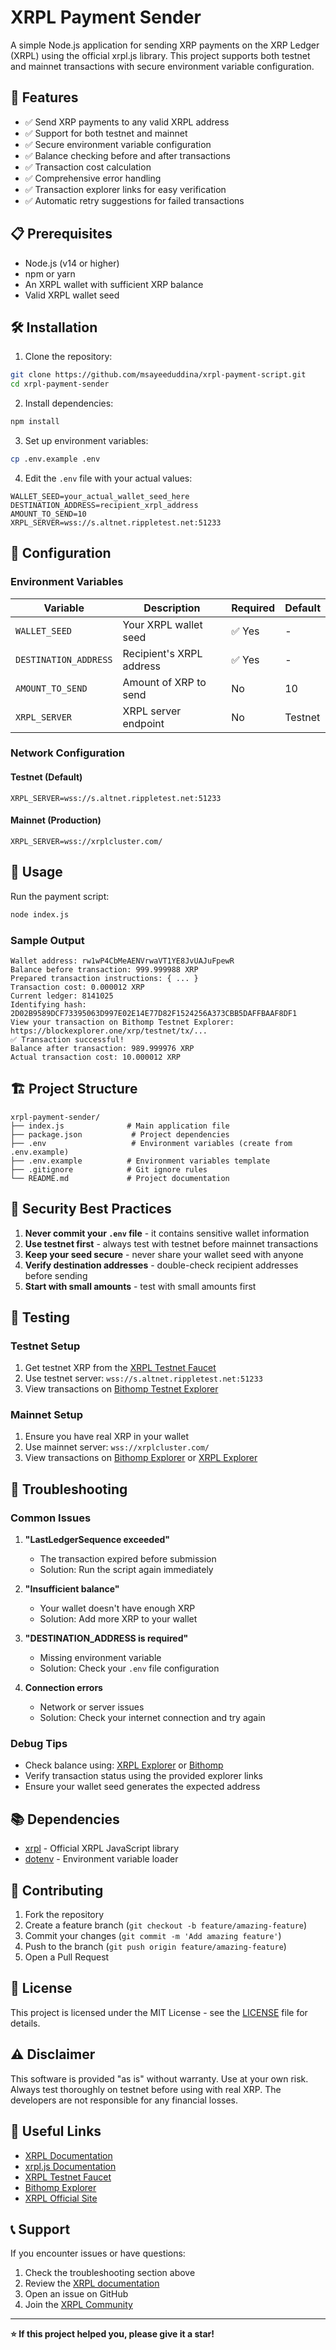 # XRPL Payment Sender

A simple Node.js application for sending XRP payments on the XRP Ledger (XRPL) using the official xrpl.js library. This project supports both testnet and mainnet transactions with secure environment variable configuration.

## 🚀 Features

- ✅ Send XRP payments to any valid XRPL address
- ✅ Support for both testnet and mainnet
- ✅ Secure environment variable configuration
- ✅ Balance checking before and after transactions
- ✅ Transaction cost calculation
- ✅ Comprehensive error handling
- ✅ Transaction explorer links for easy verification
- ✅ Automatic retry suggestions for failed transactions

## 📋 Prerequisites

- Node.js (v14 or higher)
- npm or yarn
- An XRPL wallet with sufficient XRP balance
- Valid XRPL wallet seed

## 🛠️ Installation

1. Clone the repository:
```bash
git clone https://github.com/msayeeduddina/xrpl-payment-script.git
cd xrpl-payment-sender
```

2. Install dependencies:
```bash
npm install
```

3. Set up environment variables:
```bash
cp .env.example .env
```

4. Edit the `.env` file with your actual values:
```env
WALLET_SEED=your_actual_wallet_seed_here
DESTINATION_ADDRESS=recipient_xrpl_address
AMOUNT_TO_SEND=10
XRPL_SERVER=wss://s.altnet.rippletest.net:51233
```

## 🔧 Configuration

### Environment Variables

| Variable | Description | Required | Default |
|----------|-------------|----------|---------|
| `WALLET_SEED` | Your XRPL wallet seed | ✅ Yes | - |
| `DESTINATION_ADDRESS` | Recipient's XRPL address | ✅ Yes | - |
| `AMOUNT_TO_SEND` | Amount of XRP to send | No | 10 |
| `XRPL_SERVER` | XRPL server endpoint | No | Testnet |

### Network Configuration

#### Testnet (Default)
```env
XRPL_SERVER=wss://s.altnet.rippletest.net:51233
```

#### Mainnet (Production)
```env
XRPL_SERVER=wss://xrplcluster.com/
```

## 🚀 Usage

Run the payment script:
```bash
node index.js
```

### Sample Output
```
Wallet address: rw1wP4CbMeAENVrwaVT1YE8JvUAJuFpewR
Balance before transaction: 999.999988 XRP
Prepared transaction instructions: { ... }
Transaction cost: 0.000012 XRP
Current ledger: 8141025
Identifying hash: 2D02B9589DCF73395063D997E02E14E77D82F1524256A373CBB5DAFFBAAF8DF1
View your transaction on Bithomp Testnet Explorer: https://blockexplorer.one/xrp/testnet/tx/...
✅ Transaction successful!
Balance after transaction: 989.999976 XRP
Actual transaction cost: 10.000012 XRP
```

## 🏗️ Project Structure

```
xrpl-payment-sender/
├── index.js              # Main application file
├── package.json           # Project dependencies
├── .env                   # Environment variables (create from .env.example)
├── .env.example          # Environment variables template
├── .gitignore            # Git ignore rules
└── README.md             # Project documentation
```

## 🔐 Security Best Practices

1. **Never commit your `.env` file** - it contains sensitive wallet information
2. **Use testnet first** - always test with testnet before mainnet transactions
3. **Keep your seed secure** - never share your wallet seed with anyone
4. **Verify destination addresses** - double-check recipient addresses before sending
5. **Start with small amounts** - test with small amounts first

## 🧪 Testing

### Testnet Setup

1. Get testnet XRP from the [XRPL Testnet Faucet](https://xrpl.org/xrp-testnet-faucet.html)
2. Use testnet server: `wss://s.altnet.rippletest.net:51233`
3. View transactions on [Bithomp Testnet Explorer](https://blockexplorer.one/xrp/testnet)

### Mainnet Setup

1. Ensure you have real XRP in your wallet
2. Use mainnet server: `wss://xrplcluster.com/`
3. View transactions on [Bithomp Explorer](https://bithomp.com) or [XRPL Explorer](https://livenet.xrpl.org)

## 🐛 Troubleshooting

### Common Issues

1. **"LastLedgerSequence exceeded"**
   - The transaction expired before submission
   - Solution: Run the script again immediately

2. **"Insufficient balance"**
   - Your wallet doesn't have enough XRP
   - Solution: Add more XRP to your wallet

3. **"DESTINATION_ADDRESS is required"**
   - Missing environment variable
   - Solution: Check your `.env` file configuration

4. **Connection errors**
   - Network or server issues
   - Solution: Check your internet connection and try again

### Debug Tips

- Check balance using: [XRPL Explorer](https://livenet.xrpl.org) or [Bithomp](https://bithomp.com)
- Verify transaction status using the provided explorer links
- Ensure your wallet seed generates the expected address

## 📚 Dependencies

- [xrpl](https://www.npmjs.com/package/xrpl) - Official XRPL JavaScript library
- [dotenv](https://www.npmjs.com/package/dotenv) - Environment variable loader

## 🤝 Contributing

1. Fork the repository
2. Create a feature branch (`git checkout -b feature/amazing-feature`)
3. Commit your changes (`git commit -m 'Add amazing feature'`)
4. Push to the branch (`git push origin feature/amazing-feature`)
5. Open a Pull Request

## 📄 License

This project is licensed under the MIT License - see the [LICENSE](LICENSE) file for details.

## ⚠️ Disclaimer

This software is provided "as is" without warranty. Use at your own risk. Always test thoroughly on testnet before using with real XRP. The developers are not responsible for any financial losses.

## 🔗 Useful Links

- [XRPL Documentation](https://xrpl.org/docs.html)
- [xrpl.js Documentation](https://js.xrpl.org/)
- [XRPL Testnet Faucet](https://xrpl.org/xrp-testnet-faucet.html)
- [Bithomp Explorer](https://bithomp.com)
- [XRPL Official Site](https://xrpl.org)

## 📞 Support

If you encounter issues or have questions:
1. Check the troubleshooting section above
2. Review the [XRPL documentation](https://xrpl.org/docs.html)
3. Open an issue on GitHub
4. Join the [XRPL Community](https://xrpl.org/community.html)

---

**⭐ If this project helped you, please give it a star!**
